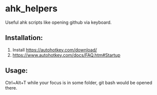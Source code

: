 # ahk_helpers
Useful ahk scripts like opening github via keyboard.

## Installation:
1) Install https://autohotkey.com/download/
2) https://www.autohotkey.com/docs/FAQ.htm#Startup

## Usage:
Ctrl+Alt+T while your focus is in some folder, git bash would be opened there.
